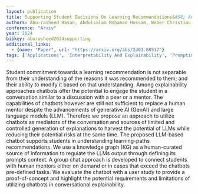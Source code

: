 ```yaml
---
layout: publication
title: Supporting Student Decisions On Learning Recommendations&#58; An Llm-based Chatbot With Knowledge Graph Contextualization For Conversational Explainability And Mentoring
authors: Abu-rasheed Hasan, Abdulsalam Mohamad Hussam, Weber Christian, Fathi Madjid
conference: "Arxiv"
year: 2024
bibkey: aburasheed2024supporting
additional_links:
  - {name: "Paper", url: "https://arxiv.org/abs/2401.08517"}
tags: ['Applications', 'Interpretability And Explainability', 'Prompting', 'Reinforcement Learning']
---
```

Student commitment towards a learning recommendation is not separable from their understanding of the reasons it was recommended to them; and their ability to modify it based on that understanding. Among explainability approaches chatbots offer the potential to engage the student in a conversation similar to a discussion with a peer or a mentor. The capabilities of chatbots however are still not sufficient to replace a human mentor despite the advancements of generative AI (GenAI) and large language models (LLM). Therefore we propose an approach to utilize chatbots as mediators of the conversation and sources of limited and controlled generation of explanations to harvest the potential of LLMs while reducing their potential risks at the same time. The proposed LLM-based chatbot supports students in understanding learning-paths recommendations. We use a knowledge graph (KG) as a human-curated source of information to regulate the LLMs output through defining its prompts context. A group chat approach is developed to connect students with human mentors either on demand or in cases that exceed the chatbots pre-defined tasks. We evaluate the chatbot with a user study to provide a proof-of-concept and highlight the potential requirements and limitations of utilizing chatbots in conversational explainability.
